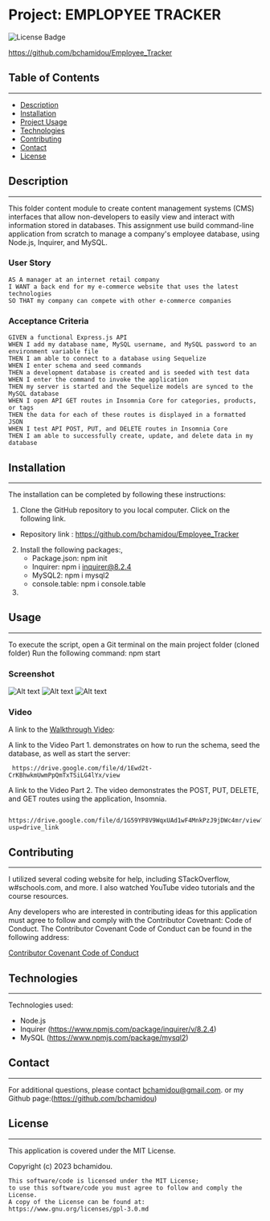 
# Project: EMPLOPYEE TRACKER

 ![License Badge](https://img.shields.io/badge/License-MIT%20License-blue)

 https://github.com/bchamidou/Employee_Tracker
 

## Table of Contents
***
- [Description](#description)
- [Installation](#installation)
- [Project Usage](#usage)
- [Technologies](#Technologies)
- [Contributing](#contributing) 
- [Contact](#contact)
- [License](#license)


## Description
***

This folder content module to create content management systems (CMS) interfaces that allow non-developers to easily view and interact with information stored in databases. This assignment use build command-line application from scratch to manage a company's employee database, using Node.js, Inquirer, and MySQL.

### User Story
```
AS A manager at an internet retail company
I WANT a back end for my e-commerce website that uses the latest technologies
SO THAT my company can compete with other e-commerce companies
```

### Acceptance Criteria
```
GIVEN a functional Express.js API
WHEN I add my database name, MySQL username, and MySQL password to an environment variable file
THEN I am able to connect to a database using Sequelize
WHEN I enter schema and seed commands
THEN a development database is created and is seeded with test data
WHEN I enter the command to invoke the application
THEN my server is started and the Sequelize models are synced to the MySQL database
WHEN I open API GET routes in Insomnia Core for categories, products, or tags
THEN the data for each of these routes is displayed in a formatted JSON
WHEN I test API POST, PUT, and DELETE routes in Insomnia Core
THEN I am able to successfully create, update, and delete data in my database
```

## Installation
***

The installation can be completed by following these instructions:

1. Clone the GitHub repository to you local computer. Click on the following link.
* Repository link : https://github.com/bchamidou/Employee_Tracker 
2. Install the following packages:,
    - Package.json: npm init 
    - Inquirer: npm i inquirer@8.2.4
    - MySQL2: npm i mysql2
    - console.table: npm i console.table
3. 
   
## Usage 
***
To execute the script, open a Git terminal on the main project folder (cloned folder) Run the following command: npm start

### Screenshot
![Alt text](assets/img/Fig_1.png)
![Alt text](assets/img/Fig_2.png)
![Alt text](assets/img/Fig_3.png) 

### Video
A link to the [Walkthrough Video](): 

A link to the Video Part 1. demonstrates on how to run the schema, seed the database, as well as start the server:

     https://drive.google.com/file/d/1Ewd2t-CrKBhwkmUwmPpQmTxTSiLG4lYx/view

A link to the Video Part 2. The video demonstrates the POST, PUT, DELETE, and GET routes using the application, Insomnia.

     https://drive.google.com/file/d/1G59YP8V9WqxUAd1wF4MnkPzJ9jDWc4mr/view?usp=drive_link

## Contributing
***

I  utilized several coding website for help, including STackOverflow, w#schools.com, and more. I also watched YouTube video tutorials and the course resources.

Any developers who are interested in contributing ideas for this application must agree to follow and comply with the Contributor Covetnant: Code of Conduct.
The Contributor Covenant Code of Conduct can be found in the following address:

[Contributor Covenant Code of Conduct](https://www.contributor-covenant.org/version/2/0/code_of_conduct/code_of_conduct.md/)


## Technologies
***

Technologies used: 
 - Node.js
 - Inquirer (https://www.npmjs.com/package/inquirer/v/8.2.4)
 - MySQL (https://www.npmjs.com/package/mysql2)
    

## Contact
***

For additional questions, please contact bchamidou@gmail.com.
or my Github page:(https://github.com/bchamidou)

## License
***

This application is covered under the MIT License.

Copyright (c) 2023 bchamidou.

    This software/code is licensed under the MIT License; 
    to use this software/code you must agree to follow and comply the License.
    A copy of the License can be found at: https://www.gnu.org/licenses/gpl-3.0.md 

